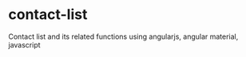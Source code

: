 # contact-list
Contact list and its related functions using angularjs, angular material, javascript
